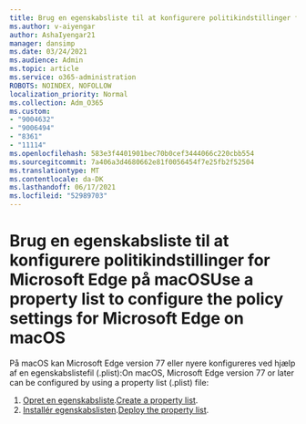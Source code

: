 ```yaml
---
title: Brug en egenskabsliste til at konfigurere politikindstillinger for Microsoft Edge på macOS
ms.author: v-aiyengar
author: AshaIyengar21
manager: dansimp
ms.date: 03/24/2021
ms.audience: Admin
ms.topic: article
ms.service: o365-administration
ROBOTS: NOINDEX, NOFOLLOW
localization_priority: Normal
ms.collection: Adm_O365
ms.custom:
- "9004632"
- "9006494"
- "8361"
- "11114"
ms.openlocfilehash: 583e3f4401901bec70b0cef3444066c220cbb554
ms.sourcegitcommit: 7a406a3d4680662e81f0056454f7e25fb2f52504
ms.translationtype: MT
ms.contentlocale: da-DK
ms.lasthandoff: 06/17/2021
ms.locfileid: "52989703"
---
```

# <a name="use-a-property-list-to-configure-the-policy-settings-for-microsoft-edge-on-macos"></a><span data-ttu-id="00bc0-102">Brug en egenskabsliste til at konfigurere politikindstillinger for Microsoft Edge på macOS</span><span class="sxs-lookup"><span data-stu-id="00bc0-102">Use a property list to configure the policy settings for Microsoft Edge on macOS</span></span>

<span data-ttu-id="00bc0-103">På macOS kan Microsoft Edge version 77 eller nyere konfigureres ved hjælp af en egenskabslistefil (.plist):</span><span class="sxs-lookup"><span data-stu-id="00bc0-103">On macOS, Microsoft Edge version 77 or later can be configured by using a property list (.plist) file:</span></span>

1. <span data-ttu-id="00bc0-104">[Opret en egenskabsliste](https://go.microsoft.com/fwlink/?linkid=2134726).</span><span class="sxs-lookup"><span data-stu-id="00bc0-104">[Create a property list](https://go.microsoft.com/fwlink/?linkid=2134726).</span></span>
1. <span data-ttu-id="00bc0-105">[Installér egenskabslisten](https://go.microsoft.com/fwlink/?linkid=2134727).</span><span class="sxs-lookup"><span data-stu-id="00bc0-105">[Deploy the property list](https://go.microsoft.com/fwlink/?linkid=2134727).</span></span>
